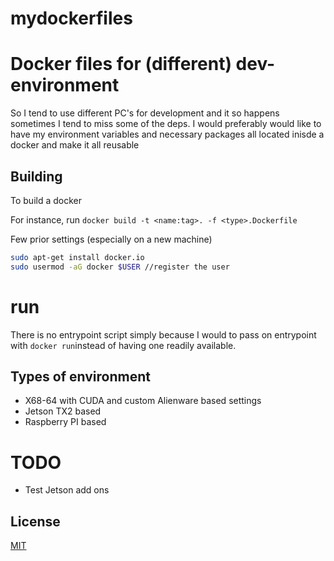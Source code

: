 # mydockerfiles

# Docker files for (different) dev-environment

So I tend to use different PC's for development and it so happens sometimes I tend to miss some of the deps.
I would preferably would like to have my environment variables and necessary packages all located inisde a docker and make it all reusable 

## Building

To build a docker

For instance, run ``` docker build -t <name:tag>. -f <type>.Dockerfile ```


Few prior settings (especially on a new machine)


```bash
sudo apt-get install docker.io
sudo usermod -aG docker $USER //register the user

```
# run 

 There is no entrypoint script simply because I would to pass on entrypoint with `docker run`instead of having one readily available. 


## Types of environment

- X68-64 with CUDA and custom Alienware based settings
- Jetson TX2 based
- Raspberry PI based

# TODO

- Test Jetson add ons 



## License
[MIT](https://choosealicense.com/licenses/mit/)
